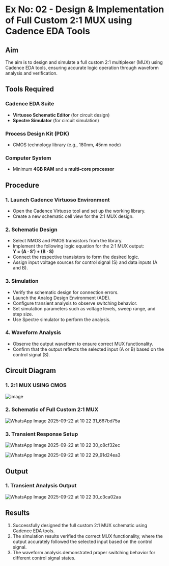 # Ex No: 02 - Design & Implementation of Full Custom 2:1 MUX using Cadence EDA Tools

## Aim

The aim is to design and simulate a full custom 2:1 multiplexer (MUX) using Cadence EDA tools, ensuring accurate logic operation through waveform analysis and verification.

## Tools Required

### Cadence EDA Suite
- **Virtuoso Schematic Editor** (for circuit design)
- **Spectre Simulator** (for circuit simulation)

### Process Design Kit (PDK)
- CMOS technology library (e.g., 180nm, 45nm node)

### Computer System
- Minimum **4GB RAM** and a **multi-core processor**

## Procedure

### 1. Launch Cadence Virtuoso Environment
- Open the Cadence Virtuoso tool and set up the working library.
- Create a new schematic cell view for the 2:1 MUX design.

### 2. Schematic Design
- Select NMOS and PMOS transistors from the library.
- Implement the following logic equation for the 2:1 MUX output:  
  **Y = (A · S′) + (B · S)**
- Connect the respective transistors to form the desired logic.
- Assign input voltage sources for control signal (S) and data inputs (A and B).

### 3. Simulation
- Verify the schematic design for connection errors.
- Launch the Analog Design Environment (ADE).
- Configure transient analysis to observe switching behavior.
- Set simulation parameters such as voltage levels, sweep range, and step size.
- Use Spectre simulator to perform the analysis.

### 4. Waveform Analysis
- Observe the output waveform to ensure correct MUX functionality.
- Confirm that the output reflects the selected input (A or B) based on the control signal (S).

## Circuit Diagram

### 1. 2:1 MUX USING CMOS
![image](https://github.com/user-attachments/assets/6fe3965a-47de-47d4-9dd1-0d52054de81b)


### 2. Schematic of Full Custom 2:1 MUX
![WhatsApp Image 2025-09-22 at 10 22 31_667bd75a](https://github.com/user-attachments/assets/554975b6-0c71-4520-82fc-29ce3dc6298a)



### 3. Transient Response Setup

![WhatsApp Image 2025-09-22 at 10 22 30_c8cf32ec](https://github.com/user-attachments/assets/12be371d-0c83-4e8a-9b1c-0dbca51fc27b)


![WhatsApp Image 2025-09-22 at 10 22 29_91d24ea3](https://github.com/user-attachments/assets/e9282cab-ef73-46be-b3f4-aa54958d0147)


## Output

### 1. Transient Analysis Output
![WhatsApp Image 2025-09-22 at 10 22 30_c3ca02aa](https://github.com/user-attachments/assets/4268541d-a948-4d12-a57f-98c6c593eda0)


## Results
1. Successfully designed the full custom 2:1 MUX schematic using Cadence EDA tools.
2. The simulation results verified the correct MUX functionality, where the output accurately followed the selected input based on the control signal.
3. The waveform analysis demonstrated proper switching behavior for different control signal states.
